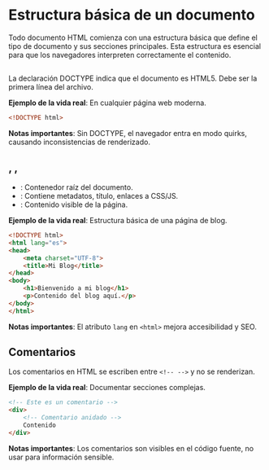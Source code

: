 # Estructura básica de un documento

Todo documento HTML comienza con una estructura básica que define el tipo de documento y sus secciones principales. Esta estructura es esencial para que los navegadores interpreten correctamente el contenido.

## <!DOCTYPE html>

La declaración DOCTYPE indica que el documento es HTML5. Debe ser la primera línea del archivo.

**Ejemplo de la vida real**: En cualquier página web moderna.

```html
<!DOCTYPE html>
```

**Notas importantes**: Sin DOCTYPE, el navegador entra en modo quirks, causando inconsistencias de renderizado.

## <html>, <head>, <body>

- **<html>**: Contenedor raíz del documento.
- **<head>**: Contiene metadatos, título, enlaces a CSS/JS.
- **<body>**: Contenido visible de la página.

**Ejemplo de la vida real**: Estructura básica de una página de blog.

```html
<!DOCTYPE html>
<html lang="es">
<head>
    <meta charset="UTF-8">
    <title>Mi Blog</title>
</head>
<body>
    <h1>Bienvenido a mi blog</h1>
    <p>Contenido del blog aquí.</p>
</body>
</html>
```

**Notas importantes**: El atributo `lang` en `<html>` mejora accesibilidad y SEO.

## Comentarios

Los comentarios en HTML se escriben entre `<!-- -->` y no se renderizan.

**Ejemplo de la vida real**: Documentar secciones complejas.

```html
<!-- Este es un comentario -->
<div>
    <!-- Comentario anidado -->
    Contenido
</div>
```

**Notas importantes**: Los comentarios son visibles en el código fuente, no usar para información sensible.